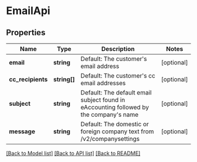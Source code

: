 # EmailApi

## Properties
Name | Type | Description | Notes
------------ | ------------- | ------------- | -------------
**email** | **string** | Default: The customer&#x27;s email address | [optional] 
**cc_recipients** | **string[]** | Default: The customer&#x27;s cc email addresses | [optional] 
**subject** | **string** | Default: The default email subject found in eAccounting followed by the company&#x27;s name | [optional] 
**message** | **string** | Default: The domestic or foreign company text from /v2/companysettings | [optional] 

[[Back to Model list]](../../README.md#documentation-for-models) [[Back to API list]](../../README.md#documentation-for-api-endpoints) [[Back to README]](../../README.md)

